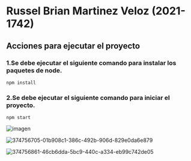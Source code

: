 # Russel Brian Martinez Veloz (2021-1742)

## Acciones para ejecutar el proyecto

### 1.Se debe ejecutar el siguiente comando para instalar los paquetes de node.

```
npm install
```

### 2.Se debe ejecutar el siguiente comando para iniciar el proyecto.

```
npm start
```

![imagen](https://github.com/user-attachments/assets/60e15f13-9ae0-443b-b551-424ecdf01e00)

![374756705-01b908c1-386c-492b-906d-829e0da6e879](https://github.com/user-attachments/assets/08c4e6b4-63cd-4cf9-911a-a1a5aa20f4f1)

![374756861-46cb6dda-5bc9-440c-a334-eb99c742de05](https://github.com/user-attachments/assets/fd0eda18-cc05-429b-b5bb-b18b6093c027)
